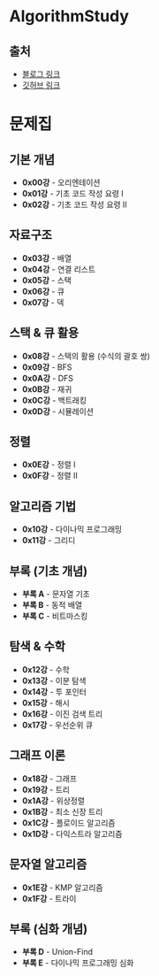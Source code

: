 # AlgorithmStudy

## 출처
- [블로그 링크](https://blog.encrypted.gg/921)
- [깃허브 링크](https://github.com/encrypted-def/basic-algo-lecture) 

# 문제집

## 기본 개념
- **0x00강** - 오리엔테이션
- **0x01강** - 기초 코드 작성 요령 I
- **0x02강** - 기초 코드 작성 요령 II

## 자료구조
- **0x03강** - 배열
- **0x04강** - 연결 리스트
- **0x05강** - 스택
- **0x06강** - 큐
- **0x07강** - 덱

## 스택 & 큐 활용
- **0x08강** - 스택의 활용 (수식의 괄호 쌍)
- **0x09강** - BFS
- **0x0A강** - DFS
- **0x0B강** - 재귀
- **0x0C강** - 백트래킹
- **0x0D강** - 시뮬레이션

## 정렬
- **0x0E강** - 정렬 I
- **0x0F강** - 정렬 II

## 알고리즘 기법
- **0x10강** - 다이나믹 프로그래밍
- **0x11강** - 그리디

## 부록 (기초 개념)
- **부록 A** - 문자열 기초
- **부록 B** - 동적 배열
- **부록 C** - 비트마스킹

## 탐색 & 수학
- **0x12강** - 수학
- **0x13강** - 이분 탐색
- **0x14강** - 투 포인터
- **0x15강** - 해시
- **0x16강** - 이진 검색 트리
- **0x17강** - 우선순위 큐

## 그래프 이론
- **0x18강** - 그래프
- **0x19강** - 트리
- **0x1A강** - 위상정렬
- **0x1B강** - 최소 신장 트리
- **0x1C강** - 플로이드 알고리즘
- **0x1D강** - 다익스트라 알고리즘

## 문자열 알고리즘
- **0x1E강** - KMP 알고리즘
- **0x1F강** - 트라이

## 부록 (심화 개념)
- **부록 D** - Union-Find
- **부록 E** - 다이나믹 프로그래밍 심화
